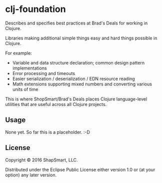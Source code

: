 # clj-foundation

Describes and specifies best practices at Brad's Deals for working in Clojure.

Libraries making additional simple things easy and hard things possible in Clojure.

For example:

* Variable and data structure declaration; common design pattern implementations
* Error processing and timeouts
* Easier serialization / deserialization / EDN resource reading
* Math extensions supporting mixed numbers and converting various units of time

This is where ShopSmart/Brad's Deals places Clojure language-level utilities that are
useful across all Clojure projects.


## Usage

None yet.  So far this is a placeholder. :-D

## License

Copyright © 2016 ShapSmart, LLC.

Distributed under the Eclipse Public License either version 1.0 or (at
your option) any later version.
